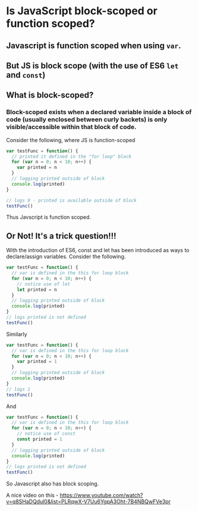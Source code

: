 # Is JavaScript block-scoped or function scoped?

## Javascript is function scoped when using ``var``.

## But JS is block scope (with the use of ES6 ``let`` and ``const``)

## What is block-scoped?
### Block-scoped exists when a declared variable inside a block of code (usually enclosed between curly backets) is only visible/accessible within that block of code.


Consider the following, where JS is function-scoped

```javascript
var testFunc = function() {
  // printed it defined in the "for loop" block
  for (var n = 0; n < 10; n++) {
    var printed = n
  }
  // logging printed outside of block
  console.log(printed)
}

// logs 9 - printed is available outside of block
testFunc()
```
Thus Javscript is function scoped.

## Or Not! It's a trick question!!!

With the introduction of ES6, const and let has been introduced as ways to declare/assign variables. Consider the following.

```javascript
var testFunc = function() {
  // var is defined in the this for loop block
  for (var n = 0; n < 10; n++) {
    // notice use of let
    let printed = n
  }
  // logging printed outside of block
  console.log(printed)
}
// logs printed is not defined
testFunc()
```
Similarly
```javascript
var testFunc = function() {
  // var is defined in the this for loop block
  for (var n = 0; n < 10; n++) {
    var printed = 1
  }
  // logging printed outside of block
  console.log(printed)
}
// logs 1
testFunc()
```
And
```javascript
var testFunc = function() {
  // var is defined in the this for loop block
  for (var n = 0; n < 10; n++) {
    // notice use of const
    const printed = 1
  }
  // logging printed outside of block
  console.log(printed)
}
// logs printed is not defined
testFunc()
```
So Javascript also has block scoping.

A nice video on this - https://www.youtube.com/watch?v=q8SHaDQdul0&list=PLRqwX-V7Uu6YgpA3Oht-7B4NBQwFVe3pr